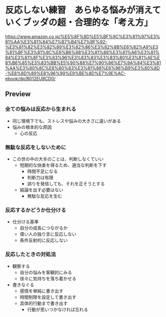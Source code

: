 # 反応しない練習　あらゆる悩みが消えていくブッダの超・合理的な「考え方」

<https://www.amazon.co.jp/%E5%8F%8D%E5%BF%9C%E3%81%97%E3%81%AA%E3%81%84%E7%B7%B4%E7%BF%92-%E3%81%82%E3%82%89%E3%82%86%E3%82%8B%E6%82%A9%E3%81%BF%E3%81%8C%E6%B6%88%E3%81%88%E3%81%A6%E3%81%84%E3%81%8F%E3%83%96%E3%83%83%E3%83%80%E3%81%AE%E8%B6%85%E3%83%BB%E5%90%88%E7%90%86%E7%9A%84%E3%81%AA%E3%80%8C%E8%80%83%E3%81%88%E6%96%B9%E3%80%8D-%E8%8D%89%E8%96%99%E9%BE%8D%E7%9E%AC-ebook/dp/B012EU8CD0/>

## Preview

### 全ての悩みは反応から生まれる

- 同じ環境下でも、ストレスや悩みの大きさに違いがある
- 悩みの根本的な原因
    - 心の反応

### 無駄な反応をしないために

- この世の中の大半のことは、判断しなくていい
    - 短期的な快楽を得るため、適当な判断を下す
        - 時間不足になる
        - 判断力は有限
        - 誤りを発信しても、それを正そうとする
    - 結論を出す必要はない
        - 無駄な反応を生む

### 反応するかどうか仕分ける

- 仕分ける基準
    - 自分の成長につながるか
    - 偉い人の独り言に反応しない
    - 条件反射的に反応しない

### 反応したときの対処法

- 観察する
    - 自分の悩みを客観的にみる
    - 徐々に気持ちを落ち着かせる
- 書きなぐる
    - 感情を単純に書き出す
    - 時間制限を設定して書き出す
    - 具体的行動まで書き出す
        - 行動が思いつかなければ忘れる
